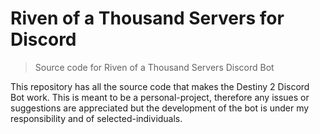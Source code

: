 # Riven of a Thousand Servers for Discord
> Source code for Riven of a Thousand Servers Discord Bot

This repository has all the source code that makes the Destiny 2 Discord Bot work. This is meant to be a personal-project, therefore any issues or suggestions are appreciated but the development of the bot is under my responsibility and of selected-individuals.

> 
